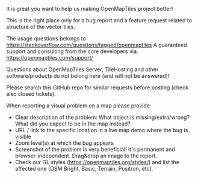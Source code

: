 It is great you want to help us making OpenMapTiles project better!

This is the right place only for a bug report and a feature request related to structure of the vector tiles.

The usage questions belongs to https://stackoverflow.com/questions/tagged/openmaptiles
A guaranteed support and consulting from the core developers via: https://openmaptiles.com/support/

Questions about OpenMapTiles Server, TileHosting and other software/products do not belong here (and will not be answered)!

Please search this GitHub repo for similar requests before posting (check also closed tickets).

When reporting a visual problem on a map please provide:

- Clear description of the problem: What object is missing/extra/wrong? What did you expect to be in the map instead?
- URL / link to the specific location in a live map demo where the bug is visible
- Zoom level(s) at which the bug appears
- Screenshot of the problem is very beneficial! It's permanent and browser-independent. Drag&drop an image to the report.
- Check our GL styles (https://openmaptiles.org/styles/) and list the affected one (OSM Bright, Basic, Terrain, Positron, etc).
